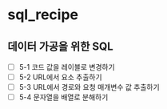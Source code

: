 # sql_recipe

## 데이터 가공을 위한 SQL

 - [ ] 5-1 코드 값을 레이블로 변경하기  
 - [ ] 5-2 URL에서 요소 추출하기  
 - [ ] 5-3 URL에서 경로와 요청 매개변수 값 추출하기  
 - [ ] 5-4 문자열을 배열로 분해하기  